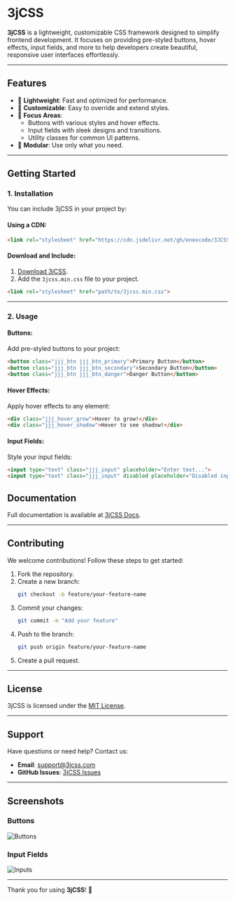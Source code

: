 # 3jCSS

**3jCSS** is a lightweight, customizable CSS framework designed to simplify frontend development. It focuses on providing pre-styled buttons, hover effects, input fields, and more to help developers create beautiful, responsive user interfaces effortlessly.

---

## **Features**

- 🚀 **Lightweight**: Fast and optimized for performance.
- 🎨 **Customizable**: Easy to override and extend styles.
- 🎯 **Focus Areas**:
  - Buttons with various styles and hover effects.
  - Input fields with sleek designs and transitions.
  - Utility classes for common UI patterns.
- 🧩 **Modular**: Use only what you need.

---

## **Getting Started**

### **1. Installation**

You can include 3jCSS in your project by:

#### **Using a CDN:**
```html
<link rel="stylesheet" href="https://cdn.jsdelivr.net/gh/enexcode/3JCSS/css/3j.min.css">
```

#### **Download and Include:**
1. [Download 3jCSS](https://github.com/enexcode/3jcss/archive/main.zip).
2. Add the `3jcss.min.css` file to your project.

```html
<link rel="stylesheet" href="path/to/3jcss.min.css">
```

---

### **2. Usage**

#### **Buttons:**
Add pre-styled buttons to your project:

```html
<button class="jjj_btn jjj_btn_primary">Primary Button</button>
<button class="jjj_btn jjj_btn_secondary">Secondary Button</button>
<button class="jjj_btn jjj_btn_danger">Danger Button</button>
```

#### **Hover Effects:**
Apply hover effects to any element:

```html
<div class="jjj_hover_grow">Hover to grow!</div>
<div class="jjj_hover_shadow">Hover to see shadow!</div>
```

#### **Input Fields:**
Style your input fields:

```html
<input type="text" class="jjj_input" placeholder="Enter text...">
<input type="text" class="jjj_input" disabled placeholder="Disabled input">
```


## **Documentation**

Full documentation is available at [3jCSS Docs](https://enexcode.github.io/3JCSS/).

---

## **Contributing**

We welcome contributions! Follow these steps to get started:

1. Fork the repository.
2. Create a new branch:
   ```bash
   git checkout -b feature/your-feature-name
   ```
3. Commit your changes:
   ```bash
   git commit -m "Add your feature"
   ```
4. Push to the branch:
   ```bash
   git push origin feature/your-feature-name
   ```
5. Create a pull request.

---

## **License**

3jCSS is licensed under the [MIT License](LICENSE).

---

## **Support**

Have questions or need help? Contact us:
- **Email**: support@3jcss.com
- **GitHub Issues**: [3jCSS Issues](https://github.com/enexcode/3jcss/issues)

---

## **Screenshots**

### Buttons
![Buttons](https://via.placeholder.com/800x400?text=Button+Styles)

### Input Fields
![Inputs](https://via.placeholder.com/800x400?text=Input+Fields)

---

Thank you for using **3jCSS**! 🎉

